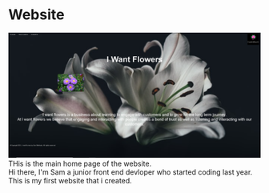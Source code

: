# Website
<img src="Website/images/Github image.PNG">
THis is the main home page of the website.

<br>
Hi there, I'm Sam a junior front end devloper who started coding last year. This is my first website that i created.


